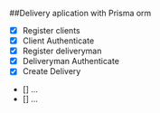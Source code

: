 ##Delivery aplication with Prisma orm

- [x] Register clients
- [x] Client Authenticate
- [x] Register deliveryman
- [x] Deliveryman Authenticate
- [x] Create Delivery
- [] ...
- [] ...
